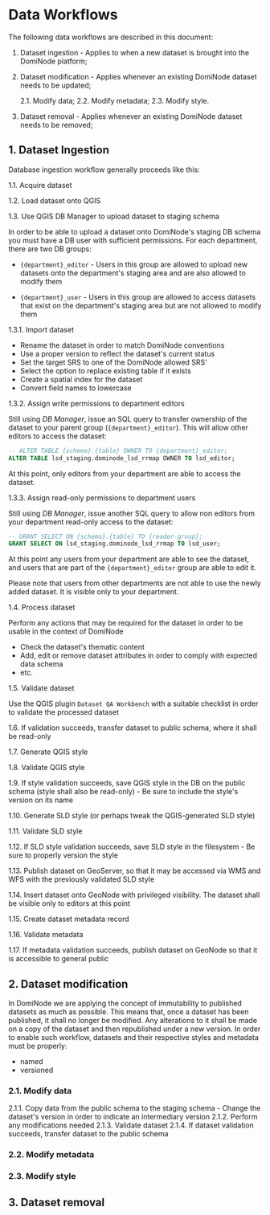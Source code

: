 # Data Workflows

The following data workflows are described in this document:

1. Dataset ingestion - Applies to when a new dataset is brought into the DomiNode platform;

2. Dataset modification - Applies whenever an existing DomiNode dataset needs to be updated;

   2.1. Modify data;
   2.2. Modify metadata;
   2.3. Modify style.
   
3. Dataset removal - Applies whenever an existing DomiNode dataset needs to be removed;


## 1. Dataset Ingestion

Database ingestion workflow generally proceeds like this:

1.1. Acquire dataset

1.2. Load dataset onto QGIS 

1.3. Use QGIS DB Manager to upload dataset to staging schema

   In order to be able to upload a dataset onto DomiNode's staging DB schema you 
   must have a DB user with sufficient permissions. For each department, there 
   are two DB groups:
   
   -  `{department}_editor` - Users in this group are allowed to upload new 
      datasets onto the department's staging area and are also allowed to 
      modify them
      
   -  `{department}_user` - Users in this group are allowed to access 
      datasets that exist on the department's staging area but are not allowed
      to modify them

   1.3.1. Import dataset
   
   -  Rename the dataset in order to match DomiNode conventions
   -  Use a proper version to reflect the dataset's current status
   -  Set the target SRS to one of the DomiNode allowed SRS'
   -  Select the option to replace existing table if it exists
   -  Create a spatial index for the dataset
   -  Convert field names to lowercase
   
   1.3.2. Assign write permissions to department editors
   
   Still using _DB Manager_, issue an SQL query to transfer ownership of the 
   dataset to your parent group (`{department}_editor`). This will allow 
   other editors to access the dataset:

   ```sql
   -- ALTER TABLE {schema}.{table} OWNER TO {department}_editor;
   ALTER TABLE lsd_staging.dominode_lsd_rrmap OWNER TO lsd_editor;
   ```
   
   At this point, only editors from your department are able to access the 
   dataset.
   
   1.3.3. Assign read-only permissions to department users
   
   Still using _DB Manager_, issue another SQL query to allow non editors
   from your department read-only access to the dataset:
   
   ```sql
   -- GRANT SELECT ON {schema}.{table} TO {reader-group};
   GRANT SELECT ON lsd_staging.dominode_lsd_rrmap TO lsd_user;
   ```
   
   At this point any users from your department are able to see the dataset,
   and users that are part of the `{department}_editor` group are able to
   edit it.
   
   Please note that users from other departments are not able to use the newly
   added dataset. It is visible only to your department.

1.4. Process dataset

   Perform any actions that may be required for the dataset in order to be usable
   in the context of DomiNode
   
   -  Check the dataset's thematic content
   -  Add, edit or remove dataset attributes in order to comply with expected data schema
   -  etc.

1.5. Validate dataset

   Use the QGIS plugin `Dataset QA Workbench` with a suitable checklist in order 
   to validate the processed dataset

1.6. If validation succeeds, transfer dataset to public schema, where it shall be read-only

1.7. Generate QGIS style

1.8. Validate QGIS style

1.9. If style validation succeeds, save QGIS style in the DB on the public 
   schema (style shall also be read-only) - Be sure to include the style's 
   version on its name
   
1.10. Generate SLD style (or perhaps tweak the QGIS-generated SLD style)

1.11. Validate SLD style

1.12. If SLD style validation succeeds, save SLD style in the filesystem - Be 
   sure to properly version the style
   
1.13. Publish dataset on GeoServer, so that it may be accessed via WMS and WFS
   with the previously validated SLD style

1.14. Insert dataset onto GeoNode with privileged visibility. The dataset shall
   be visible only to editors at this point

1.15. Create dataset metadata record

1.16. Validate metadata

1.17. If metadata validation succeeds, publish dataset on GeoNode so that it 
   is accessible to general public
   

## 2. Dataset modification

In DomiNode we are applying the concept of immutability to published datasets 
as much as possible. This means that, once a dataset has been published, it 
shall no longer be modified. Any alterations to it shall be made on a copy
of the dataset and then republished under a new version. In order to enable such
workflow, datasets and their respective styles and metadata must be properly:

-  named
-  versioned

### 2.1. Modify data

2.1.1. Copy data from the public schema to the staging schema - Change the 
   dataset's version in order to indicate an intermediary version
2.1.2. Perform any modifications needed
2.1.3. Validate dataset
2.1.4. If dataset validation succeeds, transfer dataset to the public schema

### 2.2. Modify metadata
### 2.3. Modify style


## 3. Dataset removal

